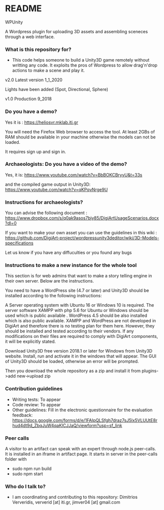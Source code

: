 # README #

WPUnity 

A Wordpress plugin for uploading 3D assets and assembling sceneces through a web interface. 





### What is this repository for? ###

* This code helps someone to build a Unity3D game remotely without writting any code. It exploits the pros of Wordpress to allow drag'n'drop actions to make a scene and play it. 


v2.0 Latest version 1_1_2020

Lights have been added (Spot, Directional, Sphere)


v1.0 Production 9_2018

### Do you have a demo?

Yes it is : https://heliosvr.mklab.iti.gr

You will need the Firefox Web browser to access the tool. At least 2GBs of RAM should be available in your machine otherwise the models can not be loaded. 

It requires sign up and sign in.

### Archaeologists: Do you have a video of the demo?

Yes, it is: https://www.youtube.com/watch?v=BbBOKCBryvU&t=33s

and the compiled game output in Unity3D: https://www.youtube.com/watch?v=qKPqvNrge9U

### Instructions for archaeologists?

You can advise the following document : https://www.dropbox.com/s/q0ak9asos7bjy85/DigiArtUsageScenarios.docx?dl=0

If you want to make your own asset you can use the guidelines in this wiki : https://github.com/DigiArt-project/wordpressunity3deditor/wiki/3D-Models-specifications

Let us know if you have any diffuculties or you found any bugs

### Instructions to make a new instance for the whole tool ###

This section is for web admins that want to make a story telling engine in their own server. Below are the instructions. 

You need to have a WordPress site (4.7 or later) and Unity3D should be installed according to the following instructions:

A Server operating system with Ubuntu 16 or Windows 10 is required. The server software XAMPP with php 5.6 for Ubuntu or Windows should be used which is public available . WordPress 4.5 should be also installed which is also public available. XAMPP and WordPress are not developed in DigiArt and therefore there is no testing plan for them here. However, they should be installed and tested according to their vendors. If any modifications on their files are required to comply with DigiArt components, it will be explicitly stated.

Download Unity3D free version 2018.1 or later for Windows from Unity3D website. Install, run and activate it in the windows that will appear. The GUI of Unity3D should be loaded, otherwise an error will be prompted.

Then you download the whole repository as a zip and install it from plugins->add new->upload zip

### Contribution guidelines ###

* Writing tests: To appear
* Code review: To appear
* Other guidelines: Fill in the electronic questionnaire for the evaluation feedback:    https://docs.google.com/forms/d/e/1FAIpQLSfgh7draz7sJ5lx5VLUUtE8rhud4dt9d_ZbqJuW4qaKlCJJaQ/viewform?usp=sf_link

### Peer calls ###

A visitor to an artifact can speak with an expert through node.js peer-calls. It is installed in an iframe in artifact page.
It starts in server in the peer-calls folder with
* sudo npm run build
* sudo npm start  


### Who do I talk to? ###

* I am coordinating and contributing to this repository: Dimitrios Ververidis, ververid [at] iti.gr, jimver04 [at] gmail.com
